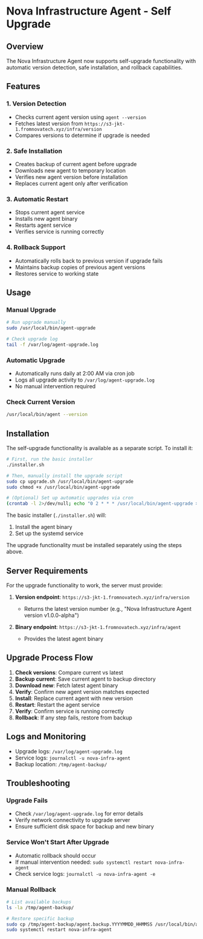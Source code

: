 # Nova Infrastructure Agent - Self Upgrade

## Overview

The Nova Infrastructure Agent now supports self-upgrade functionality with automatic version detection, safe installation, and rollback capabilities.

## Features

### 1. Version Detection

- Checks current agent version using `agent --version`
- Fetches latest version from `https://s3-jkt-1.fromnovatech.xyz/infra/version`
- Compares versions to determine if upgrade is needed

### 2. Safe Installation

- Creates backup of current agent before upgrade
- Downloads new agent to temporary location
- Verifies new agent version before installation
- Replaces current agent only after verification

### 3. Automatic Restart

- Stops current agent service
- Installs new agent binary
- Restarts agent service
- Verifies service is running correctly

### 4. Rollback Support

- Automatically rolls back to previous version if upgrade fails
- Maintains backup copies of previous agent versions
- Restores service to working state

## Usage

### Manual Upgrade

```bash
# Run upgrade manually
sudo /usr/local/bin/agent-upgrade

# Check upgrade log
tail -f /var/log/agent-upgrade.log
```

### Automatic Upgrade

- Automatically runs daily at 2:00 AM via cron job
- Logs all upgrade activity to `/var/log/agent-upgrade.log`
- No manual intervention required

### Check Current Version

```bash
/usr/local/bin/agent --version
```

## Installation

The self-upgrade functionality is available as a separate script. To install it:

```bash
# First, run the basic installer
./installer.sh

# Then, manually install the upgrade script
sudo cp upgrade.sh /usr/local/bin/agent-upgrade
sudo chmod +x /usr/local/bin/agent-upgrade

# (Optional) Set up automatic upgrades via cron
(crontab -l 2>/dev/null; echo "0 2 * * * /usr/local/bin/agent-upgrade >> /var/log/agent-upgrade.log 2>&1") | crontab -
```

The basic installer (`./installer.sh`) will:

1. Install the agent binary
2. Set up the systemd service

The upgrade functionality must be installed separately using the steps above.

## Server Requirements

For the upgrade functionality to work, the server must provide:

1. **Version endpoint**: `https://s3-jkt-1.fromnovatech.xyz/infra/version`

   - Returns the latest version number (e.g., "Nova Infrastructure Agent version v1.0.0-alpha")

2. **Binary endpoint**: `https://s3-jkt-1.fromnovatech.xyz/infra/agent`
   - Provides the latest agent binary

## Upgrade Process Flow

1. **Check versions**: Compare current vs latest
2. **Backup current**: Save current agent to backup directory
3. **Download new**: Fetch latest agent binary
4. **Verify**: Confirm new agent version matches expected
5. **Install**: Replace current agent with new version
6. **Restart**: Restart the agent service
7. **Verify**: Confirm service is running correctly
8. **Rollback**: If any step fails, restore from backup

## Logs and Monitoring

- Upgrade logs: `/var/log/agent-upgrade.log`
- Service logs: `journalctl -u nova-infra-agent`
- Backup location: `/tmp/agent-backup/`

## Troubleshooting

### Upgrade Fails

- Check `/var/log/agent-upgrade.log` for error details
- Verify network connectivity to upgrade server
- Ensure sufficient disk space for backup and new binary

### Service Won't Start After Upgrade

- Automatic rollback should occur
- If manual intervention needed: `sudo systemctl restart nova-infra-agent`
- Check service logs: `journalctl -u nova-infra-agent -e`

### Manual Rollback

```bash
# List available backups
ls -la /tmp/agent-backup/

# Restore specific backup
sudo cp /tmp/agent-backup/agent.backup.YYYYMMDD_HHMMSS /usr/local/bin/agent
sudo systemctl restart nova-infra-agent
```

